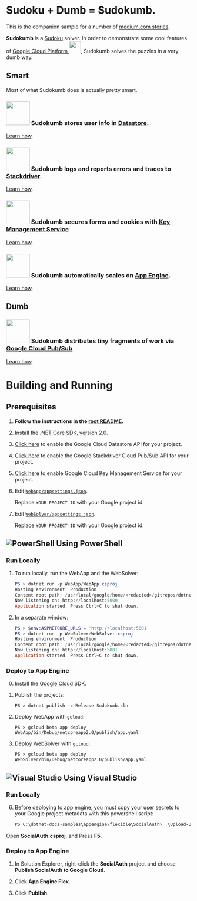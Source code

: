 # Sudoku + Dumb = Sudokumb.

This is the companion sample for a number of [medium.com stories](https://medium.com/@SurferJeff).

**Sudokumb** is a [Sudoku](https://en.wikipedia.org/wiki/Sudoku) solver. In order to demonstrate some cool features of <a href="https://cloud.google.com/">Google Cloud Platform <img src="http://cloud.google.com/_static/images/cloud/products/logos/svg/gcp.svg" width=32></a>,
Sudokumb solves the puzzles in a very dumb way.

## Smart

Most of what Sudokumb does is actually pretty smart.

### <img src="http://cloud.google.com/_static/images/cloud/products/logos/svg/datastore.svg" width=64> Sudokumb stores user info in [Datastore](https://cloud.google.com/datastore/).

[Learn how](./DatastoreUserStore/README.md).

### <img src="http://cloud.google.com/_static/images/cloud/products/logos/svg/stackdriver.svg" width=64> Sudokumb logs and reports errors and traces to [Stackdriver](https://cloud.google.com/dotnet/docs/stackdriver).

[Learn how](./Stackdriver.md).

### <img src="http://cloud.google.com/_static/images/cloud/products/logos/svg/kms.svg" width=64> Sudokumb secures forms and cookies with [Key Management Service](https://cloud.google.com/kms/)

[Learn how](./KmsDataProtectionProvider/README.md).

### <img src="http://cloud.google.com/_static/images/cloud/products/logos/svg/appengine.svg" width=64> Sudokumb automatically scales on [App Engine](https://cloud.google.com/appengine/docs/flexible/dotnet/).

[Learn how](./AppEngine.md).

## Dumb

### <img src="http://cloud.google.com/_static/images/cloud/products/logos/svg/pubsub.svg" width=64> Sudokumb distributes tiny fragments of work via [Google Cloud Pub/Sub](https://cloud.google.com/pubsub/docs/)

[Learn how](./WebLib/PubSub.md).

# Building and Running 

## Prerequisites

1.  **Follow the instructions in the [root README](../../README.md).**
  
2.  Install the [.NET Core SDK, version 2.0](https://www.microsoft.com/net/download/dotnet-core/sdk-2.0.3).

3.  [Click here](https://console.cloud.google.com/flows/enableapi?apiid=datastore.googleapis.com&showconfirmation=true)
    to enable the Google Cloud Datastore API for your project.

4.  [Click here](https://console.cloud.google.com/flows/enableapi?apiid=pubsub.googleapis.com&showconfirmation=true)
    to enable the Google Stackdriver Cloud Pub/Sub API for your project.

5.  [Click here](https://console.cloud.google.com/flows/enableapi?apiid=cloudkms.googleapis.com&showconfirmation=true) 
	to enable Google Cloud Key Management Service for your project.


6.  Edit [`WebApp/appsettings.json`](WebApp/appsettings.json).

	Replace `YOUR-PROJECT-ID` with your Google project id.

7.  Edit [`WebSolver/appsettings.json`](WebSolver/appsettings.json).

	Replace `YOUR-PROJECT-ID` with your Google project id.

## ![PowerShell](../../appengine/flexible/.resources/powershell.png) Using PowerShell

### Run Locally

1.	To run locally, run the WebApp and the WebSolver:
	```powershell
	PS > dotnet run -p WebApp/WebApp.csproj
	Hosting environment: Production
	Content root path: /usr/local/google/home/<redacted>/gitrepos/dotnet-docs-samples/applications/sudokumb/WebApp
	Now listening on: http://localhost:5000
	Application started. Press Ctrl+C to shut down.
	```

2.	In a separate window:
	```powershell
	PS > $env:ASPNETCORE_URLS = 'http://localhost:5001'
	PS > dotnet run -p WebSolver/WebSolver.csproj
	Hosting environment: Production
	Content root path: /usr/local/google/home/<redacted>/gitrepos/dotnet-docs-samples/applications/sudokumb/WebSolver
	Now listening on: http://localhost:5001
	Application started. Press Ctrl+C to shut down.
	```
### Deploy to App Engine

0.  Install the [Google Cloud SDK](http://cloud.google.com/sdk).

1.	Publish the projects:
	```
	PS > dotnet publish -c Release Sudokumb.sln
	```

2.  Deploy WebApp with `gcloud`:
	```
	PS > gcloud beta app deploy WebApp/bin/Debug/netcoreapp2.0/publish/app.yaml
	```

3.  Deploy WebSolver with `gcloud`:
	```
	PS > gcloud beta app deploy WebSolver/bin/Debug/netcoreapp2.0/publish/app.yaml
	```


## ![Visual Studio](../../appengine/flexible/.resources/visual-studio.png) Using Visual Studio

### Run Locally

6.  Before deploying to app engine, you must copy your user secrets to your Google
project metadata with this powershell script:

	```psm1
	PS C:\dotnet-docs-samples\appengine\flexible\SocialAuth> .\Upload-UserSecrets
	```

Open **SocialAuth.csproj**, and Press **F5**.

### Deploy to App Engine

1.  In Solution Explorer, right-click the **SocialAuth** project and choose **Publish SocialAuth to Google Cloud**.

2.  Click **App Engine Flex**.

3.  Click **Publish**.
